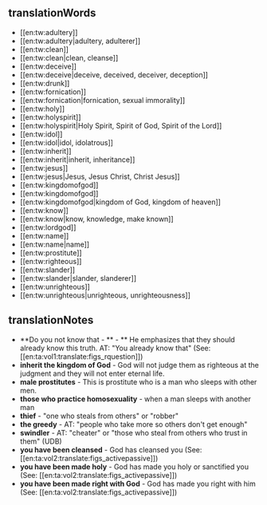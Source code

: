 ## translationWords

* [[en:tw:adultery]]
* [[en:tw:adultery|adultery, adulterer]]
* [[en:tw:clean]]
* [[en:tw:clean|clean, cleanse]]
* [[en:tw:deceive]]
* [[en:tw:deceive|deceive, deceived, deceiver, deception]]
* [[en:tw:drunk]]
* [[en:tw:fornication]]
* [[en:tw:fornication|fornication, sexual immorality]]
* [[en:tw:holy]]
* [[en:tw:holyspirit]]
* [[en:tw:holyspirit|Holy Spirit, Spirit of God, Spirit of the Lord]]
* [[en:tw:idol]]
* [[en:tw:idol|idol, idolatrous]]
* [[en:tw:inherit]]
* [[en:tw:inherit|inherit, inheritance]]
* [[en:tw:jesus]]
* [[en:tw:jesus|Jesus, Jesus Christ, Christ Jesus]]
* [[en:tw:kingdomofgod]]
* [[en:tw:kingdomofgod]]
* [[en:tw:kingdomofgod|kingdom of God, kingdom of heaven]]
* [[en:tw:know]]
* [[en:tw:know|know, knowledge, make known]]
* [[en:tw:lordgod]]
* [[en:tw:name]]
* [[en:tw:name|name]]
* [[en:tw:prostitute]]
* [[en:tw:righteous]]
* [[en:tw:slander]]
* [[en:tw:slander|slander, slanderer]]
* [[en:tw:unrighteous]]
* [[en:tw:unrighteous|unrighteous, unrighteousness]]

## translationNotes

* **Do you not know that - ** - ** He emphasizes that they should already know this truth. AT: "You already know that" (See: [[en:ta:vol1:translate:figs_rquestion]])
* **inherit the kingdom of God** - God will not judge them as righteous at the judgment and they will not enter eternal life.
* **male prostitutes** - This is prostitute who is a man who sleeps with other men.
* **those who practice homosexuality** - when a man sleeps with another man
* **thief** - "one who steals from others" or "robber"
* **the greedy** - AT: "people who take more so others don't get enough"
* **swindler** - AT: "cheater" or "those who steal from others who trust in them" (UDB)
* **you have been cleansed** - God has cleansed you (See: [[en:ta:vol2:translate:figs_activepassive]])
* **you have been made holy** - God has made you holy or sanctified you (See: [[en:ta:vol2:translate:figs_activepassive]])
* **you have been made right with God** - God has made you right with him (See: [[en:ta:vol2:translate:figs_activepassive]])
